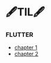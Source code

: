 
# 🖋TIL🖋 

### FLUTTER 
- [chapter 1](flutter/chapter%201.md)
- [chapter 2](flutter/chapter%202.md)
